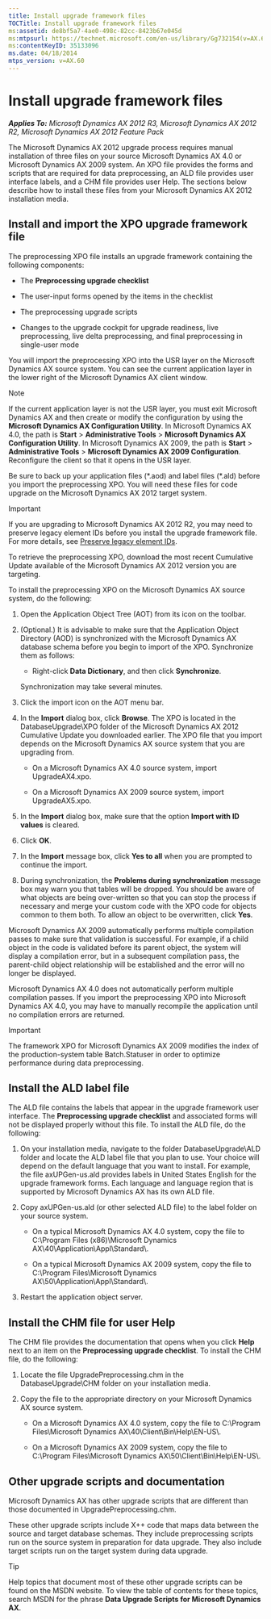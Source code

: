 ```yaml
---
title: Install upgrade framework files
TOCTitle: Install upgrade framework files
ms:assetid: de8bf5a7-4ae0-498c-82cc-8423b67e045d
ms:mtpsurl: https://technet.microsoft.com/en-us/library/Gg732154(v=AX.60)
ms:contentKeyID: 35133096
ms.date: 04/18/2014
mtps_version: v=AX.60
---
```


# Install upgrade framework files 


_**Applies To:** Microsoft Dynamics AX 2012 R3, Microsoft Dynamics AX 2012 R2, Microsoft Dynamics AX 2012 Feature Pack_

The Microsoft Dynamics AX 2012 upgrade process requires manual installation of three files on your source Microsoft Dynamics AX 4.0 or Microsoft Dynamics AX 2009 system. An XPO file provides the forms and scripts that are required for data preprocessing, an ALD file provides user interface labels, and a CHM file provides user Help. The sections below describe how to install these files from your Microsoft Dynamics AX 2012 installation media.

## Install and import the XPO upgrade framework file

The preprocessing XPO file installs an upgrade framework containing the following components:

  - The **Preprocessing upgrade checklist**

  - The user-input forms opened by the items in the checklist

  - The preprocessing upgrade scripts

  - Changes to the upgrade cockpit for upgrade readiness, live preprocessing, live delta preprocessing, and final preprocessing in single-user mode

You will import the preprocessing XPO into the USR layer on the Microsoft Dynamics AX source system. You can see the current application layer in the lower right of the Microsoft Dynamics AX client window.


> [!NOTE]
> <P>If the current application layer is not the USR layer, you must exit Microsoft Dynamics AX and then create or modify the configuration by using the <STRONG>Microsoft Dynamics AX Configuration Utility</STRONG>. In Microsoft Dynamics AX 4.0, the path is <STRONG>Start</STRONG> &gt; <STRONG>Administrative Tools</STRONG> &gt; <STRONG>Microsoft Dynamics AX Configuration Utility</STRONG>. In Microsoft Dynamics AX 2009, the path is <STRONG>Start</STRONG> &gt; <STRONG>Administrative Tools</STRONG> &gt; <STRONG>Microsoft Dynamics AX 2009 Configuration</STRONG>. Reconfigure the client so that it opens in the USR layer.</P>



Be sure to back up your application files (\*.aod) and label files (\*.ald) before you import the preprocessing XPO. You will need these files for code upgrade on the Microsoft Dynamics AX 2012 target system.


> [!IMPORTANT]
> <P>If you are upgrading to Microsoft Dynamics AX 2012 R2, you may need to preserve legacy element IDs before you install the upgrade framework file. For more details, see <A href="preserve-legacy-element-ids.md">Preserve legacy element IDs</A>.</P>



To retrieve the preprocessing XPO, download the most recent Cumulative Update available of the Microsoft Dynamics AX 2012 version you are targeting.

To install the preprocessing XPO on the Microsoft Dynamics AX source system, do the following:

1.  Open the Application Object Tree (AOT) from its icon on the toolbar.

2.  (Optional.) It is advisable to make sure that the Application Object Directory (AOD) is synchronized with the Microsoft Dynamics AX database schema before you begin to import of the XPO. Synchronize them as follows:
    
      - Right-click **Data Dictionary**, and then click **Synchronize**.
    
    Synchronization may take several minutes.

3.  Click the import icon on the AOT menu bar.

4.  In the **Import** dialog box, click **Browse**. The XPO is located in the DatabaseUpgrade\\XPO folder of the Microsoft Dynamics AX 2012 Cumulative Update you downloaded earlier. The XPO file that you import depends on the Microsoft Dynamics AX source system that you are upgrading from.
    
      - On a Microsoft Dynamics AX 4.0 source system, import UpgradeAX4.xpo.
    
      - On a Microsoft Dynamics AX 2009 source system, import UpgradeAX5.xpo.

5.  In the **Import** dialog box, make sure that the option **Import with ID values** is cleared.

6.  Click **OK**.

7.  In the **Import** message box, click **Yes to all** when you are prompted to continue the import.

8.  During synchronization, the **Problems during synchronization** message box may warn you that tables will be dropped. You should be aware of what objects are being over-written so that you can stop the process if necessary and merge your custom code with the XPO code for objects common to them both. To allow an object to be overwritten, click **Yes**.

Microsoft Dynamics AX 2009 automatically performs multiple compilation passes to make sure that validation is successful. For example, if a child object in the code is validated before its parent object, the system will display a compilation error, but in a subsequent compilation pass, the parent-child object relationship will be established and the error will no longer be displayed.

Microsoft Dynamics AX 4.0 does not automatically perform multiple compilation passes. If you import the preprocessing XPO into Microsoft Dynamics AX 4.0, you may have to manually recompile the application until no compilation errors are returned.


> [!IMPORTANT]
> <P>The framework XPO for Microsoft Dynamics AX 2009 modifies the index of the production-system table Batch.Statuser in order to optimize performance during data preprocessing.</P>



## Install the ALD label file

The ALD file contains the labels that appear in the upgrade framework user interface. The **Preprocessing upgrade checklist** and associated forms will not be displayed properly without this file. To install the ALD file, do the following:

1.  On your installation media, navigate to the folder DatabaseUpgrade\\ALD folder and locate the ALD label file that you plan to use. Your choice will depend on the default language that you want to install. For example, the file axUPGen-us.ald provides labels in United States English for the upgrade framework forms. Each language and language region that is supported by Microsoft Dynamics AX has its own ALD file.

2.  Copy axUPGen-us.ald (or other selected ALD file) to the label folder on your source system.
    
      - On a typical Microsoft Dynamics AX 4.0 system, copy the file to C:\\Program Files (x86)\\Microsoft Dynamics AX\\40\\Application\\Appl\\Standard\\.
    
      - On a typical Microsoft Dynamics AX 2009 system, copy the file to C:\\Program Files\\Microsoft Dynamics AX\\50\\Application\\Appl\\Standard\\.

3.  Restart the application object server.

## Install the CHM file for user Help

The CHM file provides the documentation that opens when you click **Help** next to an item on the **Preprocessing upgrade checklist**. To install the CHM file, do the following:

1.  Locate the file UpgradePreprocessing.chm in the DatabaseUpgrade\\CHM folder on your installation media.

2.  Copy the file to the appropriate directory on your Microsoft Dynamics AX source system.
    
      - On a Microsoft Dynamics AX 4.0 system, copy the file to C:\\Program Files\\Microsoft Dynamics AX\\40\\Client\\Bin\\Help\\EN-US\\.
    
      - On a Microsoft Dynamics AX 2009 system, copy the file to C:\\Program Files\\Microsoft Dynamics AX\\50\\Client\\Bin\\Help\\EN-US\\.

## Other upgrade scripts and documentation

Microsoft Dynamics AX has other upgrade scripts that are different than those documented in UpgradePreprocessing.chm.

These other upgrade scripts include X++ code that maps data between the source and target database schemas. They include preprocessing scripts run on the source system in preparation for data upgrade. They also include target scripts run on the target system during data upgrade.


> [!TIP]
> <P>Help topics that document most of these other upgrade scripts can be found on the MSDN website. To view the table of contents for these topics, search MSDN for the phrase <STRONG>Data Upgrade Scripts for Microsoft Dynamics AX</STRONG>.</P>


  


